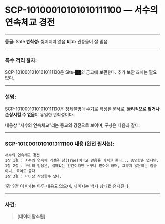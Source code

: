 # **SCP-10100010101010111100 — 서수의 연속체교 경전**

---

**등급:** Safe
**변칙성:** 찢어지지 않음
**비고:** 관종들이 잘 믿음

---

### 특수 격리 절차:

SCP-10100010101010111100은 Site-██의 금고에 보관한다. 추가 보안 조치는 필요 없다.

---

### 설명:

SCP-10100010101010111100은 정체불명의 수기로 작성된 문서로, **물리적으로 찢거나 손상시킬 수 없음**이 유일한 변칙성이다.

내용상 "서수의 연속체교"라는 종교의 경전으로 보이며, 구성은 다음과 같다:

---

### SCP-10100010101010111100 내용 (완전 필사본):

```
서수의 연속체교 경전
1장 1절 : 서수의 연속체 가설은 참(True)이라고 믿음을 가져야 한다... 증명할순 없지만.
1장 2절 : 우리의 믿음은, 살아있는 인간이라면 누구나 믿어야 하며, 그렇지 않은이는 짐승이니, 죽여도 좋다
1장 3절 : 더이상 작성할수 없다.
```

1장 3절 이후에는 아무 내용도 없으며, 페이지는 백지 상태로 유지된다.

---

### 사건:

> **\[데이터 말소됨]**
